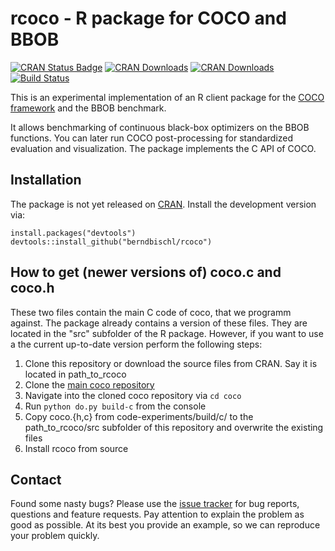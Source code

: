 # rcoco - R package for COCO and BBOB

[![CRAN Status Badge](http://www.r-pkg.org/badges/version/rcoco)](https://CRAN.R-project.org/package=rcoco)
[![CRAN Downloads](http://cranlogs.r-pkg.org/badges/rcoco)](https://cran.rstudio.com/web/packages/rcoco/index.html)
[![CRAN Downloads](http://cranlogs.r-pkg.org/badges/grand-total/ecr?color=orange)](http://cran.rstudio.com/web/packages/rcoco/index.html)
[![Build Status](https://travis-ci.org/berndbischl/rcoco.svg?branch=master)](https://travis-ci.org/berndbischl/rcoco)

This is an experimental implementation of an R client package for the [COCO framework](https://github.com/numbbo/coco) and the BBOB benchmark.

It allows benchmarking of continuous black-box optimizers on the BBOB functions. You can later run COCO post-processing for standardized evaluation and visualization. The package implements the C API of COCO.

## Installation 

The package is not yet released on [CRAN](https://cran.r-project.org). Install the development version via:

```splus
install.packages("devtools")
devtools::install_github("berndbischl/rcoco")
```

## How to get (newer versions of) coco.c and coco.h

These two files contain the main C code of coco, that we programm against.
The package already contains a version of these files. They are located in the "src" subfolder of the R package. However, if you want to use a the current up-to-date version perform the following steps:

1. Clone this repository or download the source files from CRAN. Say it is located in path_to_rcoco
1. Clone the [main coco repository](https://github.com/numbbo/coco)
1. Navigate into the cloned coco repository via `cd coco`
1. Run `python do.py build-c` from the console
1. Copy coco.{h,c} from code-experiments/build/c/ to the path_to_rcoco/src subfolder of this repository and overwrite the existing files
1. Install rcoco from source 

## Contact 

Found some nasty bugs? Please use the [issue tracker](https://github.com/berndbischl/rcoco/issues) for bug reports, questions and feature requests. Pay attention to explain the problem as good as possible. At its best you provide an example, so we can reproduce your problem quickly.


